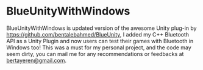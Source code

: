 # BlueUnityWithWindows
BlueUnityWithWindows is updated version of the awesome Unity plug-in by https://github.com/bentalebahmed/BlueUnity, I added my C++ Bluetooth API as a Unity Plugin and now users can test their games with Bluetooth in Windows too! This was a must for my personal project, and the code may seem dirty, you can mail me for any recommendations or feedbacks at bertayeren@gmail.com. 
